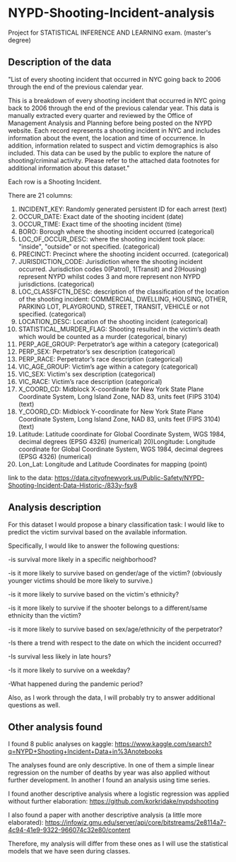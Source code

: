 # NYPD-Shooting-Incident-analysis

Project for STATISTICAL INFERENCE AND LEARNING exam. (master's degree)

## Description of the data
"List of every shooting incident that occurred in NYC going back to 2006 through the end of the previous calendar year.

This is a breakdown of every shooting incident that occurred in NYC going back to 2006 through the end of the previous calendar year. This data is manually extracted every quarter and reviewed by the Office of Management Analysis and Planning before being posted on the NYPD website. Each record represents a shooting incident in NYC and includes information about the event, the location and time of occurrence. In addition, information related to suspect and victim demographics is also included. This data can be used by the public to explore the nature of shooting/criminal activity. Please refer to the attached data footnotes for additional information about this dataset."

Each row is a Shooting Incident.

There are 21 columns:
1) INCIDENT_KEY: Randomly generated persistent ID for each arrest (text)
2) OCCUR_DATE: Exact date of the shooting incident (date)
3) OCCUR_TIME: Exact time of the shooting incident (time)
4) BORO: Borough where the shooting incident occurred (categorical)
5) LOC_OF_OCCUR_DESC: where the shooting incident took place: "inside", "outside" or not specified. (categorical)
6) PRECINCT: Precinct where the shooting incident occurred. (categorical)
7) JURISDICTION_CODE: Jurisdiction where the shooting incident occurred. Jurisdiction codes 0(Patrol), 1(Transit) and 2(Housing) represent NYPD whilst codes 3 and more represent non NYPD jurisdictions. (categorical)
8) LOC_CLASSFCTN_DESC: description of the classification of the location of the shooting incident: COMMERCIAL, DWELLING, HOUSING, OTHER, PARKING LOT, PLAYGROUND, STREET, TRANSIT, VEHICLE or not specified. (categorical)
9) LOCATION_DESC: Location of the shooting incident (categorical)
10) STATISTICAL_MURDER_FLAG: Shooting resulted in the victim’s death which would be counted as a murder (categorical, binary)
11) PERP_AGE_GROUP: Perpetrator’s age within a category (categorical)
12) PERP_SEX: Perpetrator’s sex description (categorical)
13) PERP_RACE: Perpetrator’s race description (categorical)
14) VIC_AGE_GROUP: Victim’s age within a category (categorical)
15) VIC_SEX: Victim's sex description (categorical)
16) VIC_RACE: Victim’s race description (categorical)
17) X_COORD_CD: Midblock X-coordinate for New York State Plane Coordinate System, Long Island Zone, NAD 83, units feet (FIPS 3104) (text)
18) Y_COORD_CD: Midblock Y-coordinate for New York State Plane Coordinate System, Long Island Zone, NAD 83, units feet (FIPS 3104) (text)
19) Latitude: Latitude coordinate for Global Coordinate System, WGS 1984, decimal degrees (EPSG 4326) (numerical)
20)Longitude: Longitude coordinate for Global Coordinate System, WGS 1984, decimal degrees (EPSG 4326) (numerical)
21) Lon_Lat: Longitude and Latitude Coordinates for mapping (point)

link to the data: https://data.cityofnewyork.us/Public-Safety/NYPD-Shooting-Incident-Data-Historic-/833y-fsy8

## Analysis description

For this dataset I would propose a binary classification task: I would like to predict the victim survival based on the available information.

Specifically, I would like to answer the following questions:

-is survival more likely in a specific neighborhood?

-is it more likely to survive based on gender/age of the victim? (obviously younger victims should be more likely to survive.)

-is it more likely to survive based on the victim's ethnicity?

-is it more likely to survive if the shooter belongs to a different/same ethnicity than the victim?

-is it more likely to survive based on sex/age/ethnicity of the perpetrator?

-Is there a trend with respect to the date on which the incident occurred?

-Is survival less likely in late hours?

-Is it more likely to survive on a weekday?

-What happened during the pandemic period?

Also, as I work through the data, I will probably try to answer additional questions as well.

## Other analysis found

I found 8 public analyses on kaggle: https://www.kaggle.com/search?q=NYPD+Shooting+Incident+Data+in%3Anotebooks

The analyses found are only descriptive. In one of them a simple linear regression on the number of deaths by year was also applied without further development. In another I found an analysis using time series.

I found another descriptive analysis where a logistic regression was applied without further elaboration:
https://github.com/korkridake/nypdshooting

I also found a paper with  another descriptive analysis (a little more elaborated):
https://infowiz.gmu.edu/server/api/core/bitstreams/2e8114a7-4c94-41e9-9322-966074c32e80/content

Therefore, my analysis will differ from these ones as I will use the statistical models that we have seen during classes.

